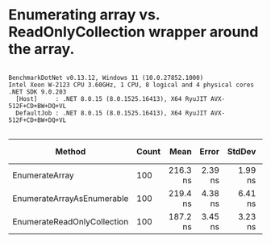 # Enumerating array vs. ReadOnlyCollection wrapper around the array.

```

BenchmarkDotNet v0.13.12, Windows 11 (10.0.27852.1000)
Intel Xeon W-2123 CPU 3.60GHz, 1 CPU, 8 logical and 4 physical cores
.NET SDK 9.0.203
  [Host]     : .NET 8.0.15 (8.0.1525.16413), X64 RyuJIT AVX-512F+CD+BW+DQ+VL
  DefaultJob : .NET 8.0.15 (8.0.1525.16413), X64 RyuJIT AVX-512F+CD+BW+DQ+VL


```
| Method                      | Count | Mean     | Error   | StdDev  | Ratio | RatioSD | Gen0   | Allocated | Alloc Ratio |
|---------------------------- |------ |---------:|--------:|--------:|------:|--------:|-------:|----------:|------------:|
| EnumerateArray              | 100   | 216.3 ns | 2.39 ns | 1.99 ns |  1.16 |    0.02 | 0.0074 |      32 B |        1.00 |
| EnumerateArrayAsEnumerable  | 100   | 219.4 ns | 4.38 ns | 6.41 ns |  1.19 |    0.04 | 0.0074 |      32 B |        1.00 |
| EnumerateReadOnlyCollection | 100   | 187.2 ns | 3.45 ns | 3.23 ns |  1.00 |    0.00 | 0.0074 |      32 B |        1.00 |
